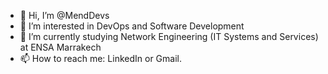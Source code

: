 - 👋 Hi, I’m @MendDevs
- 👀 I’m interested in DevOps and Software Development
- 🌱 I’m currently studying Network Engineering (IT Systems and Services) at ENSA Marrakech
- 📫 How to reach me: LinkedIn or Gmail.


<!---
MendDevs/MendDevs is a ✨ special ✨ repository because its `README.md` (this file) appears on your GitHub profile.
You can click the Preview link to take a look at your changes.
--->
